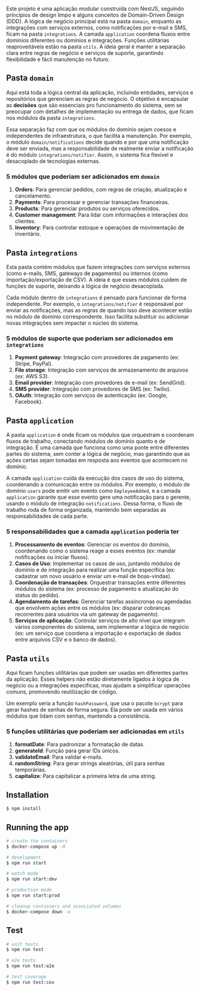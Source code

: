 Este projeto é uma aplicação modular construída com NestJS, seguindo princípios de design limpo e alguns conceitos de Domain-Driven Design (DDD). A lógica de negócio principal está na pasta `domain`, enquanto as integrações com serviços externos, como notificações por e-mail e SMS, ficam na pasta `integrations`. A camada `application` coordena fluxos entre domínios diferentes ou domínios e integrações. Funções utilitárias reaproveitáveis estão na pasta `utils`. A ideia geral é manter a separação clara entre regras de negócio e serviços de suporte, garantindo flexibilidade e fácil manutenção no futuro.

## Pasta `domain`

Aqui está toda a lógica central da aplicação, incluindo entidades, serviços e repositórios que gerenciam as regras de negócio. O objetivo é encapsular as **decisões** que são essenciais pro funcionamento do sistema, sem se preocupar com detalhes de implementação ou entrega de dados, que ficam nos módulos da pasta `integrations`.

Essa separação faz com que os módulos do domínio sejam coesos e independentes de infraestrutura, o que facilita a manutenção. Por exemplo, o módulo `domain/notifications` decide quando e por que uma notificação deve ser enviada, mas a responsabilidade de realmente enviar a notificação é do módulo `integrations/notifier`. Assim, o sistema fica flexível e desacoplado de tecnologias externas.

### 5 módulos que poderiam ser adicionados em `domain`

1. **Orders**: Para gerenciar pedidos, com regras de criação, atualização e cancelamento.
2. **Payments**: Para processar e gerenciar transações financeiras.
3. **Products**: Para gerenciar produtos ou serviços oferecidos.
4. **Customer management**: Para lidar com informações e interações dos clientes.
5. **Inventory**: Para controlar estoque e operações de movimentação de inventário.

## Pasta `integrations`

Esta pasta contém módulos que fazem integrações com serviços externos (como e-mails, SMS, gateways de pagamento) ou internos (como importação/exportação de CSV). A ideia é que esses módulos cuidem de funções de suporte, deixando a lógica de negócio desacoplada.

Cada módulo dentro de `integrations` é pensado para funcionar de forma independente. Por exemplo, o `integrations/notifier` é responsável por enviar as notificações, mas as regras de quando isso deve acontecer estão no módulo de domínio correspondente. Isso facilita substituir ou adicionar novas integrações sem impactar o núcleo do sistema.

### 5 módulos de suporte que poderiam ser adicionados em `integrations`

1. **Payment gateway**: Integração com provedores de pagamento (ex: Stripe, PayPal).
2. **File storage**: Integração com serviços de armazenamento de arquivos (ex: AWS S3).
3. **Email provider**: Integração com provedores de e-mail (ex: SendGrid).
4. **SMS provider**: Integração com provedores de SMS (ex: Twilio).
5. **OAuth**: Integração com serviços de autenticação (ex: Google, Facebook).

## Pasta `application`

A pasta `application` é onde ficam os módulos que orquestram e coordenam fluxos de trabalho, conectando módulos de domínio quanto e de integração. É uma camada que funciona como uma ponte entre diferentes partes do sistema, sem conter a lógica de negócio, mas garantindo que as ações certas sejam tomadas em resposta aos eventos que acontecem no domínio.

A camada `application` cuida da execução dos casos de uso do sistema, coordenando a comunicação entre os módulos. Por exemplo, o módulo de domínio `users` pode emitir um evento como `EmployeeAdded`, e a camada `application` garante que esse evento gere uma notificação para o gerente, usando o módulo de integração `notifications`. Dessa forma, o fluxo de trabalho roda de forma organizada, mantendo bem separadas as responsabilidades de cada parte.

### 5 responsabilidades que a camada `application` poderia ter

1. **Processamento de eventos**: Gerenciar os eventos do domínio, coordenando como o sistema reage a esses eventos (ex: mandar notificações ou iniciar fluxos).
2. **Casos de Uso**: Implementar os casos de uso, juntando módulos de domínio e de integração para realizar uma função específica (ex: cadastrar um novo usuário e enviar um e-mail de boas-vindas).
3. **Coordenação de transações**: Orquestrar transações entre diferentes módulos do sistema (ex: processo de pagamento e atualização do status do pedido).
4. **Agendamento de tarefas**: Gerenciar tarefas assíncronas ou agendadas que envolvem ações entre os módulos (ex: disparar cobranças recorrentes para usuários via um gateway de pagamento).
5. **Serviços de aplicação**: Controlar serviços de alto nível que integram vários componentes do sistema, sem implementar a lógica de negócio (ex: um serviço que coordena a importação e exportação de dados entre arquivos CSV e o banco de dados).

## Pasta `utils`

Aqui ficam funções utilitárias que podem ser usadas em diferentes partes da aplicação. Esses helpers não estão diretamente ligados à lógica de negócio ou a integrações específicas, mas ajudam a simplificar operações comuns, promovendo reutilização de código.

Um exemplo seria a função `hashPassword`, que usa o pacote `bcrypt` para gerar hashes de senhas de forma segura. Ela pode ser usada em vários módulos que lidam com senhas, mantendo a consistência.

### 5 funções utilitárias que poderiam ser adicionadas em `utils`

1. **formatDate**: Para padronizar a formatação de datas.
2. **generateId**: Função para gerar IDs únicos.
3. **validateEmail**: Para validar e-mails.
4. **randomString**: Para gerar strings aleatórias, útil para senhas temporárias.
5. **capitalize**: Para capitalizar a primeira letra de uma string.

## Installation

```bash
$ npm install
```

## Running the app

```bash
# create the containers
$ docker-compose up -d

# development
$ npm run start

# watch mode
$ npm run start:dev

# production mode
$ npm run start:prod

# cleanup containers and associated volumes
$ docker-compose down -v
```

## Test

```bash
# unit tests
$ npm run test

# e2e tests
$ npm run test:e2e

# test coverage
$ npm run test:cov
```
